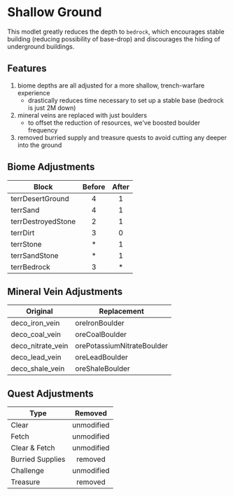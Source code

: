 # Shallow Ground

This modlet greatly reduces the depth to `bedrock`, which encourages stable building (reducing possibility of base-drop) and discourages the hiding of underground buildings.

## Features

1. biome depths are all adjusted for a more shallow, trench-warfare experience
    - drastically reduces time necessary to set up a stable base (bedrock is just 2M down)
2. mineral veins are replaced with just boulders
    - to offset the reduction of resources, we've boosted boulder frequency
3. removed burried supply and treasure quests to avoid cutting any deeper into the ground

## Biome Adjustments

Block | Before | After
--- | :---: | :---:
terrDesertGround | 4 | 1
terrSand | 4 | 1
terrDestroyedStone | 2 | 1
terrDirt | 3 | 0
terrStone | * | 1
terrSandStone | * | 1
terrBedrock | 3 | *

## Mineral Vein Adjustments

Original | Replacement
--- | ---
deco_iron_vein | oreIronBoulder
deco_coal_vein | oreCoalBoulder
deco_nitrate_vein | orePotassiumNitrateBoulder
deco_lead_vein | oreLeadBoulder
deco_shale_vein | oreShaleBoulder

## Quest Adjustments

Type | Removed
--- | :---:
Clear | unmodified
Fetch | unmodified
Clear & Fetch | unmodified
Burried Supplies | removed
Challenge | unmodified
Treasure | removed
